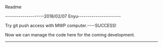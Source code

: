 Readme

--------------------2018/02/07 Enyu----------------------

Try git push access with MWP computer.----SUCCESS! 

Now we can manage the code here for the coming development.

----------------------------------------------------------
